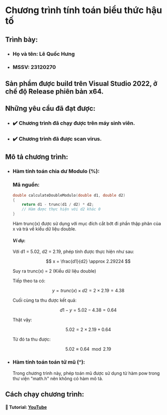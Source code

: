 # Chương trình tính toán biểu thức hậu tố

## Trình bày: 

- ### Họ và tên: Lê Quốc Hưng
- ### MSSV: 23120270

## Sản phẩm được build trên Visual Studio 2022, ở chế độ Release phiên bản x64.

## Những yêu cầu đã đạt được:

- ### ✔️ Chương trình đã chạy được trên máy sinh viên.
- ### ✔️ Chương trình đã được scan virus.

## Mô tả chương trình:
- ### Hàm tính toán chia dư Modulo (%):
     ### Mã nguồn:

    ```cpp
    double calculateDoubleModulo(double d1, double d2)
    {
        return d1 - trunc(d1 / d2) * d2;
        // Hàm được thực hiện với d2 khác 0
    }
    ```

    Hàm trunc(x) được sử dụng với mục đích cắt bớt đi phần thập phân của x và trả về kiểu dữ liệu double.

    #### ___Ví dụ___:

    Với d1 = 5.02, d2 = 2.19, phép tính được thực hiện như sau:

    $$ x = \frac{d1}{d2} \approx 2.29224 $$

    Suy ra trunc(x) = 2 (Kiểu dữ liệu double)
    
    Tiếp theo ta có: 
    
    $$ y = trunc(x) \times d2 = 2 \times 2.19 = 4.38 $$

    Cuối cùng ta thu được kết quả:
    
    $$ d1 - y = 5.02 - 4.38 = 0.64 $$

    Thật vậy:
    
    $$ 5.02 = 2 \times 2.19 + 0.64 $$

    Từ đó ta thu được:
    
    $$ 5.02 \equiv 0.64 \mod 2.19 $$

- ### Hàm tính toán toán tử mũ (^):
    Trong chương trình này, phép toán mũ được sử dụng từ hàm pow trong thư viện "math.h" nên không có hàm mô tả.

## Cách chạy chương trình:

#### 🔗 Tutorial: [YouTube](https://youtu.be/lsxWlTt65Rs)
